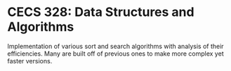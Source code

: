 # CECS 328: Data Structures and Algorithms

Implementation of various sort and search algorithms with analysis of their efficiencies.
Many are built off of previous ones to make more complex yet faster versions.
